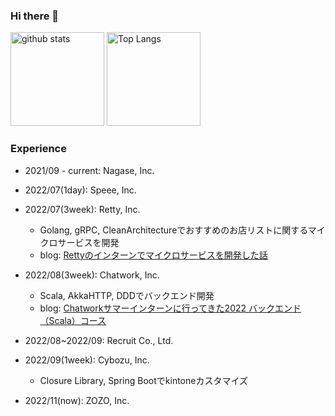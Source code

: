 ### Hi there 👋

<p align="left"> 
  <img alt="github stats" height="150px" src="https://github-readme-stats.vercel.app/api?username=diracmax&theme=onedark&show_icons=ture" />
  <img alt="Top Langs" height="150px" src="https://github-readme-stats.vercel.app/api/top-langs/?username=diracmax&layout=compact&show_icons=true&theme=onedark" />
</p>

### Experience

- 2021/09 - current: Nagase, Inc.

- 2022/07(1day): Speee, Inc.

- 2022/07(3week): Retty, Inc.
  - Golang, gRPC, CleanArchitectureでおすすめのお店リストに関するマイクロサービスを開発
  - blog: [Rettyのインターンでマイクロサービスを開発した話](https://engineer.retty.me/entry/2022/08/09/110000)
 
- 2022/08(3week): Chatwork, Inc.
  - Scala, AkkaHTTP, DDDでバックエンド開発
  - blog: [Chatworkサマーインターンに行ってきた2022 バックエンド（Scala）コース](https://qiita.com/diracmax/items/b838359f39c1a5d0de43)

- 2022/08~2022/09: Recruit Co., Ltd.

- 2022/09(1week): Cybozu, Inc.
  - Closure Library, Spring Bootでkintoneカスタマイズ

- 2022/11(now): ZOZO, Inc.

<!--
**diracmax/diracmax** is a ✨ _special_ ✨ repository because its `README.md` (this file) appears on your GitHub profile.

Here are some ideas to get you started:

- 🔭 I’m currently working on ...
- 🌱 I’m currently learning ...
- 👯 I’m looking to collaborate on ...
- 🤔 I’m looking for help with ...
- 💬 Ask me about ...
- 📫 How to reach me: ...
- 😄 Pronouns: ...
- ⚡ Fun fact: ...
-->

